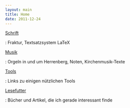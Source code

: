 ```yaml
---
layout: main
title: Home
date: 2011-12-24
---
```


[Schrift](schrift/index.html)

  : Fraktur, Textsatzsystem LaTeX

[Musik](musik/index.html)

  : Orgeln in und um Herrenberg, Noten, Kirchenmusik-Texte

[Tools](tools.html)

  : Links zu einigen nützlichen Tools

[Lesefutter](lesefutter.html)

  : Bücher und Artikel, die ich gerade interessant finde
